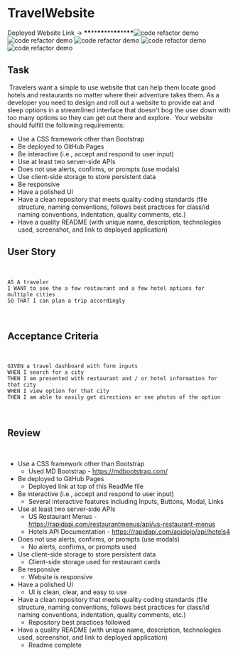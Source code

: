# TravelWebsite

​Deployed Website Link -> **\*\***\*\***\*\***\*\*\***\*\***\*\***\*\***
​
![code refactor demo](./Assets/SCREENSHOT.png)
![code refactor demo](./Assets/SCREENSHOT.png)
![code refactor demo](./Assets/SCREENSHOT.png)
![code refactor demo](./Assets/SCREENSHOT.png)
![code refactor demo](./Assets/SCREENSHOT.png)
​

## Task

​
Travelers want a simple to use website that can help them locate good hotels and restaurants no matter where their adventure takes them. As a developer you need to design and roll out a website to provide eat and sleep options in a streamlined interface that doesn't bog the user down with too many options so they can get out there and explore.
​
Your website should fulfill the following requirements:
​

- Use a CSS framework other than Bootstrap
- Be deployed to GitHub Pages
- Be interactive (i.e., accept and respond to user input)
- Use at least two server-side APIs
- Does not use alerts, confirms, or prompts (use modals)
- Use client-side storage to store persistent data
- Be responsive
- Have a polished UI
- Have a clean repository that meets quality coding standards (file structure, naming conventions, follows best practices for class/id naming conventions, indentation, quality comments, etc.)
- Have a quality README (with unique name, description, technologies used, screenshot, and link to deployed application)
  ​

## User Story

​

```
AS A traveler
I WANT to see the a few restaurant and a few hotel options for multiple cities
SO THAT I can plan a trip accordingly
```

​

## Acceptance Criteria

​

```
GIVEN a travel dashboard with form inputs
WHEN I search for a city
THEN I am presented with restaurant and / or hotel information for that city
WHEN I view option for that city
THEN I am able to easily get directions or see photos of the option
```

​

## Review

​

- Use a CSS framework other than Bootstrap
  - Used MD Bootstrap - https://mdbootstrap.com/
- Be deployed to GitHub Pages
  - Deployed link at top of this ReadMe file
- Be interactive (i.e., accept and respond to user input)
  - Several interactive features including Inputs, Buttons, Modal, Links
- Use at least two server-side APIs
  - US Restaurant Menus - https://rapidapi.com/restaurantmenus/api/us-restaurant-menus
  - Hotels API Documentation - https://rapidapi.com/apidojo/api/hotels4
- Does not use alerts, confirms, or prompts (use modals)
  - No alerts, confirms, or prompts used
- Use client-side storage to store persistent data
  - Client-side storage used for restaurant cards
- Be responsive
  - Website is responsive
- Have a polished UI
  - UI is clean, clear, and easy to use
- Have a clean repository that meets quality coding standards (file structure, naming conventions, follows best practices for class/id naming conventions, indentation, quality comments, etc.)
  - Repository best practices followed
- Have a quality README (with unique name, description, technologies used, screenshot, and link to deployed application)
  - Readme complete
